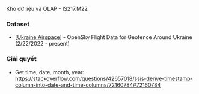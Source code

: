 Kho dữ liệu và OLAP - IS217.M22
### Dataset
- [[Ukraine Airspace](https://www.kaggle.com/rtwillett/ukrainian-airspace)] - OpenSky Flight Data for Geofence Around Ukraine (2/22/2022 - present)
### Giải quyết
- Get time, date, month, year: https://stackoverflow.com/questions/42657018/ssis-derive-timestamp-column-into-date-and-time-columns/72160784#72160784
